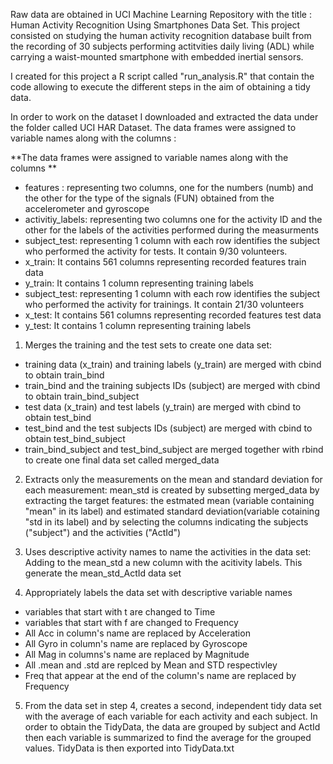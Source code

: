 Raw data are obtained in UCI Machine Learning Repository with the title : Human Activity Recognition Using Smartphones Data Set. 
This project consisted on studying the human activity recognition database built from the recording of 30 subjects performing actitvities daily living (ADL) while carrying a waist-mounted smartphone with embedded inertial sensors. 

I created for this project a R script called "run_analysis.R" that contain the code allowing to execute the different steps in the aim of obtaining a tidy data. 

In order to work on the dataset I downloaded and extracted the data under the folder called UCI HAR Dataset. 
The data frames were assigned to variable names along with the columns : 

**The data frames were assigned to variable names along with the columns **
- features : representing two columns, one for the numbers (numb) and the other for the type of the signals (FUN) obtained from the accelerometer and gyroscope
- activitiy_labels: representing two columns one for the activity ID and the other for the labels of the activities performed during the measurments
-  subject_test: representing 1 column with each row identifies the subject who performed the activity for tests. It contain 9/30 volunteers.
-  x_train: It contains 561 columns representing recorded features train data
-  y_train: It contains 1 column representing training labels 
-  subject_test: representing 1 column with each row identifies the subject who performed the activity for trainings. It contain 21/30 volunteers
-  x_test: It contains 561 columns representing recorded features test data
-  y_test: It contains 1 column representing training labels 

1. Merges the training and the test sets to create one data set:
- training data (x_train) and training labels (y_train) are merged with cbind to obtain train_bind
- train_bind and the training subjects IDs (subject) are merged with cbind to obtain train_bind_subject
- test data (x_train) and test labels (y_train) are merged with cbind to obtain test_bind
- test_bind and the test subjects IDs (subject) are merged with cbind to obtain test_bind_subject
- train_bind_subject and test_bind_subject are merged together with rbind to create one final data set called merged_data

2. Extracts only the measurements on the mean and standard deviation for each measurement:
mean_std is created by subsetting merged_data by extracting the target features: the estmated mean (variable containing "mean" in its label) and estimated standard deviation(variable cotaining "std in its label) and by selecting the columns indicating the subjects ("subject") and the activities ("ActId")

3. Uses descriptive activity names to name the activities in the data set:
Adding to the mean_std a new column with the acitivity labels. This generate the mean_std_ActId data set

4. Appropriately labels the data set with descriptive variable names
- variables that start with t are changed to Time
- variables that start with f are changed to Frequency 
- All Acc in column's name are replaced by Acceleration
- All Gyro in column's name are replaced by Gyroscope
- All Mag in columns's name are replaced by Magnitude
- All .mean and .std are replced by Mean and STD respectivley 
- Freq that appear at the end of the column's name are replaced by Frequency

5. From the data set in step 4, creates a second, independent tidy data set with the average of each variable for each activity and each subject.
In order to obtain the TidyData, the data are grouped by subject and ActId then each variable is summarized to find the average for the grouped values. TidyData is then exported into TidyData.txt 
